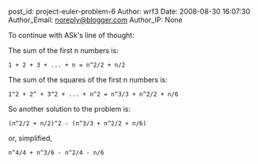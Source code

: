 post_id: project-euler-problem-6
Author: wrf3
Date: 2008-08-30 16:07:30
Author_Email: noreply@blogger.com
Author_IP: None

To continue with ASk's line of thought:

The sum of the first n numbers is:

    1 + 2 + 3 + ... + n = n^2/2 + n/2

The sum of the squares of the first n numbers is:

    1^2 + 2^ + 3^2 + ... + n^2 = n^3/3 + n^2/2 + n/6

So another solution to the problem is:

    (n^2/2 + n/2)^2 - (n^3/3 + n^2/2 + n/6)

or, simplified,

    n^4/4 + n^3/6 - n^2/4 - n/6
